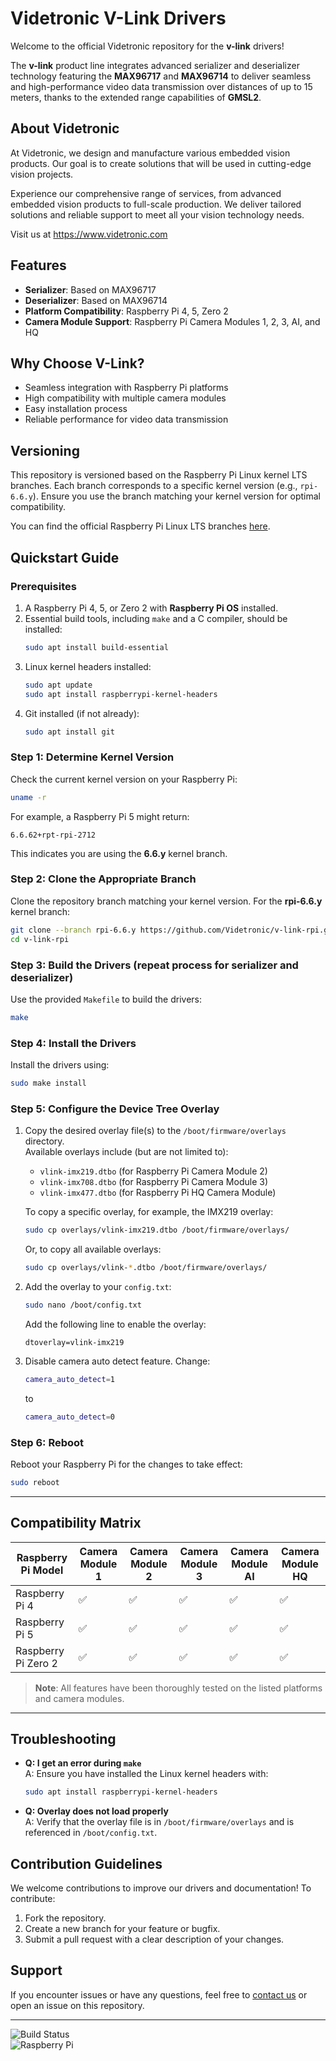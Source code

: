 # Videtronic V-Link Drivers

Welcome to the official Videtronic repository for the **v-link** drivers!  

The **v-link** product line integrates advanced serializer and deserializer technology featuring the **MAX96717** and **MAX96714** to deliver seamless and high-performance video data transmission over distances of up to 15 meters, thanks to the extended range capabilities of **GMSL2**.

## About Videtronic
At Videtronic, we design and manufacture various embedded vision products. Our goal is to create solutions that will be used in cutting-edge vision projects.

Experience our comprehensive range of services, from advanced embedded vision products to full-scale production. We deliver tailored solutions and reliable support to meet all your vision technology needs.

Visit us at https://www.videtronic.com

## Features
- **Serializer**: Based on MAX96717
- **Deserializer**: Based on MAX96714
- **Platform Compatibility**: Raspberry Pi 4, 5, Zero 2
- **Camera Module Support**: Raspberry Pi Camera Modules 1, 2, 3, AI, and HQ

## Why Choose V-Link?
- Seamless integration with Raspberry Pi platforms
- High compatibility with multiple camera modules
- Easy installation process
- Reliable performance for video data transmission

## Versioning
This repository is versioned based on the Raspberry Pi Linux kernel LTS branches. Each branch corresponds to a specific kernel version (e.g., `rpi-6.6.y`). Ensure you use the branch matching your kernel version for optimal compatibility.

You can find the official Raspberry Pi Linux LTS branches [here](https://github.com/raspberrypi/linux).


## Quickstart Guide

### Prerequisites
1. A Raspberry Pi 4, 5, or Zero 2 with **Raspberry Pi OS** installed.  
2. Essential build tools, including ```make``` and a C compiler, should be installed:
   ```bash
   sudo apt install build-essential
   ```
3. Linux kernel headers installed:
   ```bash
   sudo apt update
   sudo apt install raspberrypi-kernel-headers
   ```
4. Git installed (if not already):
   ```bash
   sudo apt install git
   ```

### Step 1: Determine Kernel Version
Check the current kernel version on your Raspberry Pi:
```bash
uname -r
```
For example, a Raspberry Pi 5 might return:
```
6.6.62+rpt-rpi-2712
```
This indicates you are using the **6.6.y** kernel branch.

### Step 2: Clone the Appropriate Branch
Clone the repository branch matching your kernel version. For the **rpi-6.6.y** kernel branch:
```bash
git clone --branch rpi-6.6.y https://github.com/Videtronic/v-link-rpi.git
cd v-link-rpi
```

### Step 3: Build the Drivers (repeat process for serializer and deserializer)
Use the provided `Makefile` to build the drivers:
```bash
make
```

### Step 4: Install the Drivers
Install the drivers using:
```bash
sudo make install
```

### Step 5: Configure the Device Tree Overlay
1. Copy the desired overlay file(s) to the `/boot/firmware/overlays` directory.  
Available overlays include (but are not limited to):
   * ```vlink-imx219.dtbo``` (for Raspberry Pi Camera Module 2)
   * ```vlink-imx708.dtbo``` (for Raspberry Pi Camera Module 3)
   * ```vlink-imx477.dtbo``` (for Raspberry Pi HQ Camera Module)  

   To copy a specific overlay, for example, the IMX219 overlay:  
   ```bash
   sudo cp overlays/vlink-imx219.dtbo /boot/firmware/overlays/
   ```  
   Or, to copy all available overlays:
   ```bash
   sudo cp overlays/vlink-*.dtbo /boot/firmware/overlays/
   ```
2. Add the overlay to your `config.txt`:
   ```bash
   sudo nano /boot/config.txt
   ```
   Add the following line to enable the overlay:
   ```
   dtoverlay=vlink-imx219
   ```
3. Disable camera auto detect feature. Change:
   ```bash
   camera_auto_detect=1
   ```
   to
   ```bash
   camera_auto_detect=0
   ```
### Step 6: Reboot
Reboot your Raspberry Pi for the changes to take effect:
```bash
sudo reboot
```

---

## Compatibility Matrix

| Raspberry Pi Model | Camera Module 1 | Camera Module 2 | Camera Module 3 | Camera Module AI | Camera Module HQ |  
|---------------------|-----------------|-----------------|-----------------|------------------|------------------|  
| Raspberry Pi 4     | ✅               | ✅               | ✅               | ✅                | ✅                |  
| Raspberry Pi 5     | ✅               | ✅               | ✅               | ✅                | ✅                |  
| Raspberry Pi Zero 2| ✅               | ✅               | ✅               | ✅                | ✅                |  

> **Note**: All features have been thoroughly tested on the listed platforms and camera modules.

---

## Troubleshooting

- **Q: I get an error during `make`**  
  A: Ensure you have installed the Linux kernel headers with:  
  ```bash
  sudo apt install raspberrypi-kernel-headers
  ```  

- **Q: Overlay does not load properly**  
  A: Verify that the overlay file is in `/boot/firmware/overlays` and is referenced in `/boot/config.txt`.


## Contribution Guidelines
We welcome contributions to improve our drivers and documentation! To contribute:
1. Fork the repository.
2. Create a new branch for your feature or bugfix.
3. Submit a pull request with a clear description of your changes.

## Support
If you encounter issues or have any questions, feel free to [contact us](https://www.videtronic.pl) or open an issue on this repository.

---

![Build Status](https://img.shields.io/badge/build-passing-brightgreen)  
![Raspberry Pi](https://img.shields.io/badge/RaspberryPi-4%2C5%2CZero2-blue)

